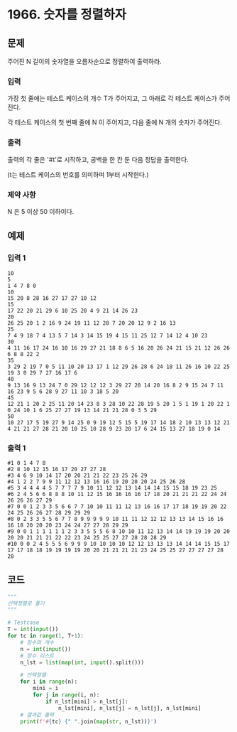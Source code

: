 # 1966. 숫자를 정렬하자

## 문제


주어진 N 길이의 숫자열을 오름차순으로 정렬하여 출력하라.



### 입력

가장 첫 줄에는 테스트 케이스의 개수 T가 주어지고, 그 아래로 각 테스트 케이스가 주어진다.

각 테스트 케이스의 첫 번째 줄에 N 이 주어지고, 다음 줄에 N 개의 숫자가 주어진다.

### 출력

출력의 각 줄은 '#t'로 시작하고, 공백을 한 칸 둔 다음 정답을 출력한다.

(t는 테스트 케이스의 번호를 의미하며 1부터 시작한다.)

### 제약 사항

N 은 5 이상 50 이하이다.





## 예제

### 입력 1

```
10
5
1 4 7 8 0
10
15 20 8 28 16 27 17 27 10 12
15
17 22 20 21 29 6 10 25 20 4 9 21 14 26 23
20
26 25 20 1 2 16 9 24 19 11 12 28 7 20 20 12 9 2 16 13
25
7 4 9 18 7 4 13 5 7 14 3 14 15 19 4 15 11 25 12 7 14 12 4 10 23
30
4 11 16 17 24 16 10 16 29 27 21 18 8 6 5 16 20 26 24 21 15 21 12 26 26 6 8 8 22 2
35
3 29 2 19 7 0 5 11 10 20 13 17 1 12 29 26 28 6 24 18 11 26 16 10 22 25 19 3 0 29 7 27 16 17 6
40
9 13 16 9 13 24 7 0 29 12 12 12 3 29 27 20 14 20 16 8 2 9 15 24 7 11 16 23 9 5 6 28 9 27 11 10 3 18 5 20
45
12 21 1 20 2 25 11 20 14 23 8 3 28 10 22 28 19 5 20 1 5 1 19 1 20 22 1 0 24 10 1 6 25 27 27 19 13 14 21 21 28 0 3 5 29
50
10 27 17 5 19 27 9 14 25 0 9 19 12 5 15 5 19 17 14 18 2 10 13 13 12 21 4 21 21 27 28 21 20 10 25 10 28 9 23 20 17 6 24 15 13 27 18 19 0 14
```

### 출력 1

```
#1 0 1 4 7 8 
#2 8 10 12 15 16 17 20 27 27 28 
#3 4 6 9 10 14 17 20 20 21 21 22 23 25 26 29 
#4 1 2 2 7 9 9 11 12 12 13 16 16 19 20 20 20 24 25 26 28 
#5 3 4 4 4 4 5 7 7 7 7 9 10 11 12 12 13 14 14 14 15 15 18 19 23 25 
#6 2 4 5 6 6 8 8 8 10 11 12 15 16 16 16 16 17 18 20 21 21 21 22 24 24 26 26 26 27 29 
#7 0 0 1 2 3 3 5 6 6 7 7 10 10 11 11 12 13 16 16 17 17 18 19 19 20 22 24 25 26 26 27 28 29 29 29 
#8 0 2 3 3 5 5 6 7 7 8 9 9 9 9 9 10 11 11 12 12 12 13 13 14 15 16 16 16 18 20 20 20 23 24 24 27 27 28 29 29 
#9 0 0 1 1 1 1 1 1 2 3 3 5 5 5 6 8 10 10 11 12 13 14 14 19 19 19 20 20 20 20 21 21 21 22 22 23 24 25 25 27 27 28 28 28 29 
#10 0 0 2 4 5 5 5 6 9 9 9 10 10 10 10 12 12 13 13 13 14 14 14 15 15 17 17 17 18 18 19 19 19 19 20 20 21 21 21 21 23 24 25 25 27 27 27 27 28 28 
```





## 코드

```python
"""
선택정렬로 풀기
"""

# Testcase
T = int(input())
for tc in range(1, T+1):
    # 정수의 개수
    n = int(input())
    # 정수 리스트
    n_lst = list(map(int, input().split()))

    # 선택정렬
    for i in range(n):
        mini = i
        for j in range(i, n):
            if n_lst[mini] > n_lst[j]:
                n_lst[mini], n_lst[j] = n_lst[j], n_lst[mini]
    # 결과값 출력
    print(f'#{tc} {" ".join(map(str, n_lst))}')
```



